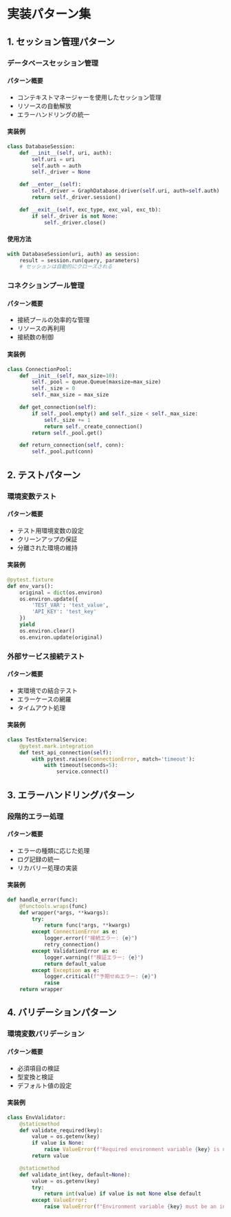 # 実装パターン集

## 1. セッション管理パターン

### データベースセッション管理
#### パターン概要
- コンテキストマネージャーを使用したセッション管理
- リソースの自動解放
- エラーハンドリングの統一

#### 実装例
```python
class DatabaseSession:
    def __init__(self, uri, auth):
        self.uri = uri
        self.auth = auth
        self._driver = None

    def __enter__(self):
        self._driver = GraphDatabase.driver(self.uri, auth=self.auth)
        return self._driver.session()

    def __exit__(self, exc_type, exc_val, exc_tb):
        if self._driver is not None:
            self._driver.close()
```

#### 使用方法
```python
with DatabaseSession(uri, auth) as session:
    result = session.run(query, parameters)
    # セッションは自動的にクローズされる
```

### コネクションプール管理
#### パターン概要
- 接続プールの効率的な管理
- リソースの再利用
- 接続数の制御

#### 実装例
```python
class ConnectionPool:
    def __init__(self, max_size=10):
        self._pool = queue.Queue(maxsize=max_size)
        self._size = 0
        self._max_size = max_size

    def get_connection(self):
        if self._pool.empty() and self._size < self._max_size:
            self._size += 1
            return self._create_connection()
        return self._pool.get()

    def return_connection(self, conn):
        self._pool.put(conn)
```

## 2. テストパターン

### 環境変数テスト
#### パターン概要
- テスト用環境変数の設定
- クリーンアップの保証
- 分離された環境の維持

#### 実装例
```python
@pytest.fixture
def env_vars():
    original = dict(os.environ)
    os.environ.update({
        'TEST_VAR': 'test_value',
        'API_KEY': 'test_key'
    })
    yield
    os.environ.clear()
    os.environ.update(original)
```

### 外部サービス接続テスト
#### パターン概要
- 実環境での結合テスト
- エラーケースの網羅
- タイムアウト処理

#### 実装例
```python
class TestExternalService:
    @pytest.mark.integration
    def test_api_connection(self):
        with pytest.raises(ConnectionError, match='timeout'):
            with timeout(seconds=5):
                service.connect()
```

## 3. エラーハンドリングパターン

### 段階的エラー処理
#### パターン概要
- エラーの種類に応じた処理
- ログ記録の統一
- リカバリー処理の実装

#### 実装例
```python
def handle_error(func):
    @functools.wraps(func)
    def wrapper(*args, **kwargs):
        try:
            return func(*args, **kwargs)
        except ConnectionError as e:
            logger.error(f"接続エラー: {e}")
            retry_connection()
        except ValidationError as e:
            logger.warning(f"検証エラー: {e}")
            return default_value
        except Exception as e:
            logger.critical(f"予期せぬエラー: {e}")
            raise
    return wrapper
```

## 4. バリデーションパターン

### 環境変数バリデーション
#### パターン概要
- 必須項目の検証
- 型変換と検証
- デフォルト値の設定

#### 実装例
```python
class EnvValidator:
    @staticmethod
    def validate_required(key):
        value = os.getenv(key)
        if value is None:
            raise ValueError(f"Required environment variable {key} is not set")
        return value

    @staticmethod
    def validate_int(key, default=None):
        value = os.getenv(key)
        try:
            return int(value) if value is not None else default
        except ValueError:
            raise ValueError(f"Environment variable {key} must be an integer")
``` 